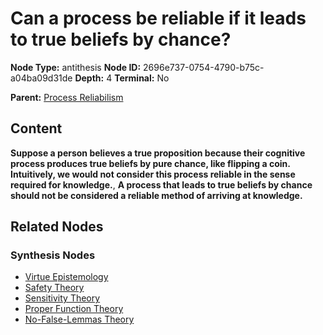 # Can a process be reliable if it leads to true beliefs by chance?

**Node Type:** antithesis
**Node ID:** 2696e737-0754-4790-b75c-a04ba09d31de
**Depth:** 4
**Terminal:** No

**Parent:** [Process Reliabilism](process-reliabilism-synthesis-322d601f-37c8-4500-8ee8-38cdcd44a787.md)

## Content

**Suppose a person believes a true proposition because their cognitive process produces true beliefs by pure chance, like flipping a coin. Intuitively, we would not consider this process reliable in the sense required for knowledge.**, **A process that leads to true beliefs by chance should not be considered a reliable method of arriving at knowledge.**

## Related Nodes

### Synthesis Nodes

- [Virtue Epistemology](virtue-epistemology-synthesis-31fc31a5-232f-43e3-9a4b-412c77a7e4dc.md)
- [Safety Theory](safety-theory-synthesis-ae915cab-4829-43cd-888f-88639c410704.md)
- [Sensitivity Theory](sensitivity-theory-synthesis-662eb1d6-f0be-46a2-b1f9-331ace8364a2.md)
- [Proper Function Theory](proper-function-theory-synthesis-a49291b9-970e-4f24-91c5-d858508a95d9.md)
- [No-False-Lemmas Theory](no-false-lemmas-theory-synthesis-c68aaef7-2c39-42b4-b240-445c776162d0.md)
